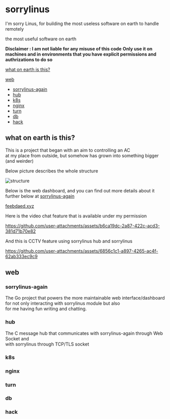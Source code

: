 # sorrylinus

I'm sorry Linus, for building the most useless software on earth to handle remotely

the most useful software on earth

**Disclaimer : I am not liable for any misuse of this code**
**Only use it on machines and in environments that you have explicit permissions and authrizations to do so**


[what on earth is this?](#what-on-earth-is-this)

[web](#web) 
- [sorrylinus-again](#sorrylinus-again)
- [hub](#hub) 
- [k8s](#k8s) 
- [nginx](#nginx) 
- [turn](#turn) 
- [db](#db) 
- [hack](#hack)



## what on earth is this?

This is a project that began with an aim to controlling an AC\
at my place from outside, but somehow has grown into something bigger (and weirder)

Below picture describes the whole structure

![structure](./doc/structure.drawio.png)


Below is the web dashboard, and you can find out more details about it \
further below at [sorrylinus-again](#sorrylinus-again)

[feebdaed.xyz](https://feebdaed.xyz)


Here is the video chat feature that is available under my permission



https://github.com/user-attachments/assets/b6ca19dc-2a87-422c-acd3-381d71b70e82



And this is CCTV feature using sorrylinus hub and sorrylinus 




https://github.com/user-attachments/assets/6856c1c1-a897-4265-ac4f-62ab333ec9c9




## web


### sorrylinus-again

The Go project that powers the more maintainable web interface/dashboard\
for not only interacting with sorrylinus module but also\
for me having fun writing and chatting.


### hub

The C message hub that communicates with sorrylinus-again through Web Socket and\
with sorrylinus through TCP/TLS socket

### k8s


### nginx


### turn


### db 


### hack




